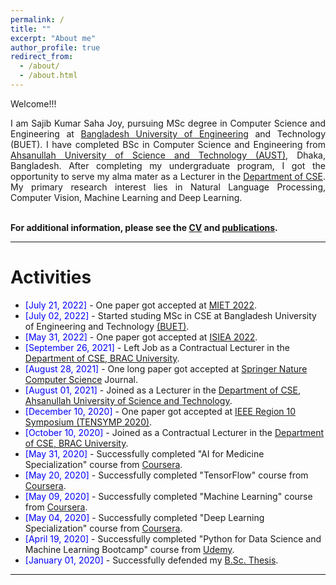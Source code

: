 ```yaml
---
permalink: /
title: ""
excerpt: "About me"
author_profile: true
redirect_from: 
  - /about/
  - /about.html
---
```


Welcome!!!

<div style="text-align: justify"> 

I am Sajib Kumar Saha Joy, pursuing MSc degree in Computer Science and Engineering at <a href =https://cse.buet.ac.bd/>Bangladesh University of Engineering</a> and Technology (BUET). I have completed BSc in Computer Science and Engineering from <a href="http://aust.edu/">Ahsanullah University of Science and Technology (AUST)</a>, Dhaka, Bangladesh. After completing my undergraduate program, I got the opportunity to serve my alma mater as a Lecturer in the <a href="https://www.aust.edu/cse">Department of CSE</a>. My primary research interest lies in Natural Language Processing, Computer Vision, Machine Learning and Deep Learning.<br /><br /></div>
 

**For additional information, please see the [CV](https://sajib-kumar.github.io/cv/) and [publications](https://sajib-kumar.github.io/publications/).**

-----------


# Activities 
* <span style="color:Blue"> [July 21, 2022] </span> - One paper got accepted at [MIET 2022](https://confmiet.org/).
* <span style="color:Blue"> [July 02, 2022] </span> - Started studing MSc in CSE at Bangladesh University of Engineering and Technology [(BUET)](https://cse.buet.ac.bd/).
* <span style="color:Blue"> [May 31, 2022] </span> - One paper got accepted at [ISIEA 2022](https://www.isiea.asia/).
* <span style="color:Blue"> [September 26, 2021] </span> - Left Job as a Contractual Lecturer in the [Department of CSE, BRAC University](https://www.bracu.ac.bd/).
* <span style="color:Blue"> [August 28, 2021] </span> - One long paper got accepted at [Springer Nature Computer Science](https://link.springer.com/article/10.1007/s42979-021-00823-1) Journal.
* <span style="color:Blue"> [August 01, 2021] </span> - Joined as a Lecturer in the [Department of CSE, Ahsanullah University of Science and Technology](http://aust.edu/).
* <span style="color:Blue"> [December 10, 2020] </span> - One paper got accepted at [IEEE Region 10 Symposium (TENSYMP 2020)](http://tensymp2020.com/).
* <span style="color:Blue"> [October 10, 2020] </span> - Joined as a Contractual Lecturer in the [Department of CSE, BRAC University](https://www.bracu.ac.bd/).
* <span style="color:Blue"> [May 31, 2020]  </span> - Successfully completed "AI for Medicine Specialization" course from [Coursera](https://www.coursera.org/account/accomplishments/specialization/certificate/FHX3EU8HQG2R).
* <span style="color:Blue"> [May 20, 2020]  </span> - Successfully completed "TensorFlow" course from [Coursera](https://www.coursera.org/account/accomplishments/specialization/certificate/ZN95B27PA69F).
* <span style="color:Blue"> [May 09, 2020]  </span> - Successfully completed "Machine Learning" course from [Coursera](https://www.coursera.org/account/accomplishments/certificate/654LDH72BX42).
* <span style="color:Blue"> [May 04, 2020]  </span> - Successfully completed "Deep Learning Specialization" course from [Coursera](https://www.coursera.org/account/accomplishments/specialization/certificate/MZCAWDWGUMMJ).
* <span style="color:Blue"> [April 19, 2020]  </span> - Successfully completed "Python for Data Science and Machine Learning Bootcamp" course from [Udemy](https://www.udemy.com/certificate/UC-4f563eab-68da-4d95-a72d-06f4357dde21).
* <span style="color:Blue"> [January 01, 2020]  </span> - Successfully defended my [B.Sc. Thesis](https://sajib-kumar.github.io/files/B.Sc._Thesis.pdf). 

<script type="text/javascript" src="//rf.revolvermaps.com/0/0/8.js?i=52vxgbx02tg&amp;m=0&amp;c=ff0000&amp;cr1=ffffff&amp;f=arial&amp;l=33" async="async"></script>
-----------

